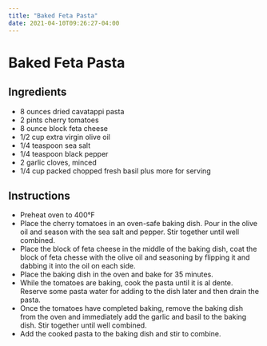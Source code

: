 ```yaml
---
title: "Baked Feta Pasta"
date: 2021-04-10T09:26:27-04:00
---
```


# Baked Feta Pasta

## Ingredients

- 8 ounces dried cavatappi pasta
- 2 pints cherry tomatoes
- 8 ounce block feta cheese
- 1/2 cup extra virgin olive oil
- 1/4 teaspoon sea salt
- 1/4 teaspoon black pepper
- 2 garlic cloves, minced
- 1/4 cup packed chopped fresh basil plus more for serving

## Instructions

- Preheat oven to 400&deg;F
- Place the cherry tomatoes in an oven-safe baking dish. Pour in the olive oil and season with the sea salt and pepper. Stir together until well combined.
- Place the block of feta cheese in the middle of the baking dish, coat the block of feta chesse with the olive oil and seasoning by flipping it and dabbing it into the oil on each side.
- Place the baking dish in the oven and bake for 35 minutes.
- While the tomatoes are baking, cook the pasta until it is al dente. Reserve some pasta water for adding to the dish later and then drain the pasta.
- Once the tomatoes have completed baking, remove the baking dish from the oven and immediately add the garlic and basil to the baking dish. Stir together until well combined.
- Add the cooked pasta to the baking dish and stir to combine.

